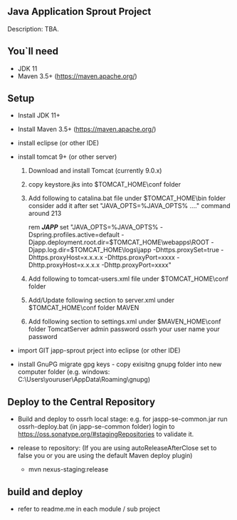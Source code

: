 ## Java Application Sprout Project
Description: TBA.

## You`ll need
- JDK 11
- Maven 3.5+ (https://maven.apache.org/)

## Setup
- Install JDK 11+
- Install Maven 3.5+ (https://maven.apache.org/)
- install eclipse (or other IDE)
- install tomcat 9+ (or other server)
	1. Download and install Tomcat (currently 9.0.x)
	2. copy keystore.jks into $TOMCAT_HOME\conf folder
	3. Add following to catalina.bat file under $TOMCAT_HOME\bin folder 
		consider add it after set "JAVA_OPTS=%JAVA_OPTS% ...." command around 213
	
		rem ***JAPP***
		set "JAVA_OPTS=%JAVA_OPTS% -Dspring.profiles.active=default -Djapp.deployment.root.dir=$TOMCAT_HOME\webapps\ROOT -Djapp.log.dir=$TOMCAT_HOME\logs\japp -Dhttps.proxySet=true -Dhttps.proxyHost=x.x.x.x -Dhttps.proxyPort=xxxx  -Dhttp.proxyHost=x.x.x.x -Dhttp.proxyPort=xxxx"

	4. Add following to tomcat-users.xml file under $TOMCAT_HOME\conf folder 
	    <role rolename="manager-gui"/>
		<role rolename="manager-script"/>
		<user username="admin" password="password" roles="manager-gui,manager-script" />
		
	5. Add/Update following section to server.xml under $TOMCAT_HOME\conf folder
		  <Connector port="8080" protocol="HTTP/1.1"
               connectionTimeout="20000" relaxedQueryChars="[]|{}^&#x5c;&#x60;&quot;&lt;&gt;"
               redirectPort="8443" />
          <Connector port="8443" protocol="HTTP/1.1" SSLEnabled="true" 
	           relaxedQueryChars="[]|{}^&#x5c;&#x60;&quot;&lt;&gt;"
	           maxThreads="150" scheme="https" secure="true"
	           keystoreFile="conf/keystore.jks" keystorePass="123456"
              clientAuth="false" sslProtocol="TLS" />
    MAVEN          
	6. Add following section to settings.xml under $MAVEN_HOME\conf folder
		<server>
			<id>TomcatServer</id>
			<username>admin</username>
			<password>password</password>
		</server>
 		<server>
			<id>ossrh</id>
			<username>your user name</username>
			<password>your password</password>
		</server>
  
- import GIT japp-sprout prject into eclipse (or other IDE)

- install GnuPG
  migrate gpg keys - copy exisitng gnupg folder into new computer folder (e.g. windows: C:\Users\youruser\AppData\Roaming\gnupg) 

##  Deploy to the Central Repository

- Build and deploy to ossrh local stage:
      e.g. for jaspp-se-common.jar
      run ossrh-deploy.bat (in japp-se-common folder)
      login to https://oss.sonatype.org/#stagingRepositories to validate it.
      
- release to repository: (If you are using autoReleaseAfterClose set to false you or you are using the default Maven deploy plugin) 
  * mvn nexus-staging:release
  
## build and deploy 
- refer to readme.me in each module / sub project